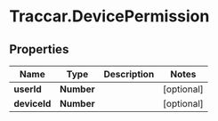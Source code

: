 # Traccar.DevicePermission

## Properties
Name | Type | Description | Notes
------------ | ------------- | ------------- | -------------
**userId** | **Number** |  | [optional] 
**deviceId** | **Number** |  | [optional] 


